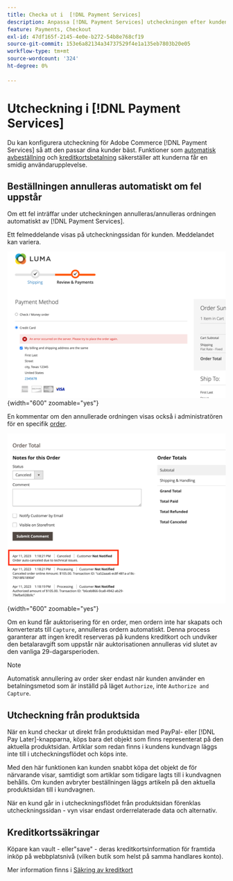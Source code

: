 ```yaml
---
title: Checka ut i  [!DNL Payment Services]
description: Anpassa [!DNL Payment Services] utcheckningen efter kundens behov.
feature: Payments, Checkout
exl-id: 47df165f-2145-4e0e-b272-54b8e768cf19
source-git-commit: 153e6a82134a34737529f4e1a135eb7803b20e05
workflow-type: tm+mt
source-wordcount: '324'
ht-degree: 0%

---
```



# Utcheckning i [!DNL Payment Services]

Du kan konfigurera utcheckning för Adobe Commerce [!DNL Payment Services] så att den passar dina kunder bäst. Funktioner som [automatisk avbeställning](#order-auto-voided-if-error) och [kreditkortsbetalning](#credit-card-vaulting) säkerställer att kunderna får en smidig användarupplevelse.

## Beställningen annulleras automatiskt om fel uppstår

Om ett fel inträffar under utcheckningen annulleras/annulleras ordningen automatiskt av [!DNL Payment Services].

Ett felmeddelande visas på utcheckningssidan för kunden. Meddelandet kan variera.

![Fel vid utcheckning](assets/user-checkout-error.png "Fel vid utcheckning"){width="600" zoomable="yes"}

En kommentar om den annullerade ordningen visas också i administratören för en specifik [order](https://experienceleague.adobe.com/docs/commerce-admin/stores-sales/order-management/orders/orders.html?lang=en).

![Avbruten orderkommentar i Admin för order](assets/admin-checkout-error.png "Avbruten orderkommentar i Admin för order"){width="600" zoomable="yes"}

Om en kund får auktorisering för en order, men ordern inte har skapats och konverterats till `Capture`, annulleras ordern automatiskt. Denna process garanterar att ingen kredit reserveras på kundens kreditkort och undviker den betalaravgift som uppstår när auktorisationen annulleras vid slutet av den vanliga 29-dagarsperioden.

>[!NOTE]
>
>Automatisk annullering av order sker endast när kunden använder en betalningsmetod som är inställd på läget `Authorize`, inte `Authorize and Capture`.

## Utcheckning från produktsida

När en kund checkar ut direkt från produktsidan med PayPal- eller [!DNL Pay Later]-knapparna, köps bara det objekt som finns representerat på den aktuella produktsidan. Artiklar som redan finns i kundens kundvagn läggs inte till i utcheckningsflödet och köps inte.

Med den här funktionen kan kunden snabbt köpa det objekt de för närvarande visar, samtidigt som artiklar som tidigare lagts till i kundvagnen behålls.
Om kunden avbryter beställningen läggs artikeln på den aktuella produktsidan till i kundvagnen.

När en kund går in i utcheckningsflödet från produktsidan förenklas utcheckningssidan - vyn visar endast orderrelaterade data och alternativ.

## Kreditkortssäkringar

Köpare kan vault - eller&quot;save&quot; - deras kreditkortsinformation för framtida inköp på webbplatsnivå (vilken butik som helst på samma handlares konto).

Mer information finns i [Säkring av kreditkort](vaulting.md)

